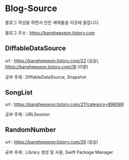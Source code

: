 # Blog-Source

블로그 작성을 하면서 만든 예제들을 이곳에 올립니다.  

블로그 주소 : https://kangheeseon.tistory.com

## DiffableDataSource
url : https://kangheeseon.tistory.com/22 (실습), https://kangheeseon.tistory.com/18 (이론)

공부 주제 : DiffableDataSource, Snapshot


## SongList
url : https://kangheeseon.tistory.com/21?category=896089

공부 주제 : URLSession

## RandomNumber
url : https://kangheeseon.tistory.com/28 (실습)

공부 주제 : Library 생성 및 사용, Swift Package Manager 
